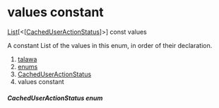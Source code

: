 
<div>

# values constant

</div>


[List](https://api.flutter.dev/flutter/dart-core/List-class.html)[\<[[CachedUserActionStatus](../../enums_enums/CachedUserActionStatus.md)]\>]
const values



A constant List of the values in this enum, in order of their
declaration.







1.  [talawa](../../index.md)
2.  [enums](../../enums_enums/)
3.  [CachedUserActionStatus](../../enums_enums/CachedUserActionStatus.md)
4.  values constant

##### CachedUserActionStatus enum







